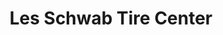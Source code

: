 ---
title: "Les Schwab Tire Center"
url: /puyallup/les-schwab-tire-center-north-meridian/
shop: Reifen
---